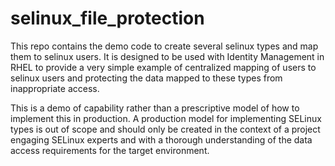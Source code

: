 # selinux_file_protection
This repo contains the demo code to create several selinux types and map them to selinux users. It is designed to be used with Identity Management in RHEL to provide a very simple example of centralized mapping of users to selinux users and protecting the data mapped to these types from inappropriate access.

This is a demo of capability rather than a prescriptive model of how to implement this in production. A production model for implementing SELinux types is out of scope and should only be created in the context of a project engaging SELinux experts and with a thorough understanding of the data access requirements for the target environment.

 
